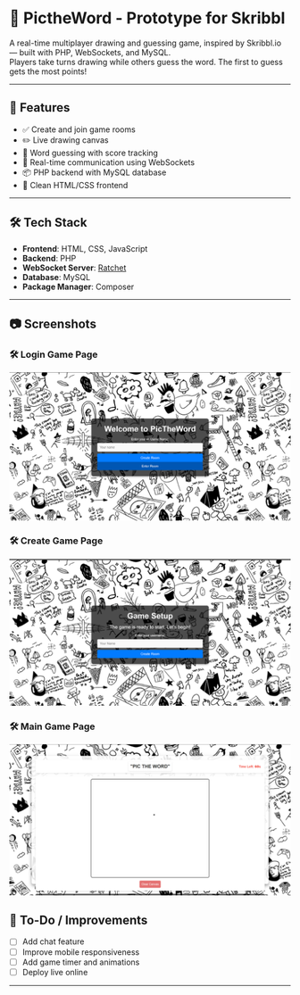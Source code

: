 # 🎨 PictheWord - Prototype for Skribbl

A real-time multiplayer drawing and guessing game, inspired by Skribbl.io — built with PHP, WebSockets, and MySQL.  
Players take turns drawing while others guess the word. The first to guess gets the most points!

---

## 🚀 Features

- ✅ Create and join game rooms
- ✏️ Live drawing canvas
- 🧠 Word guessing with score tracking
- 🔄 Real-time communication using WebSockets
- 📦 PHP backend with MySQL database
- 🎨 Clean HTML/CSS frontend

---

## 🛠️ Tech Stack

- **Frontend**: HTML, CSS, JavaScript
- **Backend**: PHP
- **WebSocket Server**: [Ratchet](http://socketo.me/)
- **Database**: MySQL
- **Package Manager**: Composer

---

## 📷 Screenshots

### 🛠️ Login Game Page
![Login Game](loginingame.png)

### 🛠️ Create Game Page
![Create Game](creategame.png)

### 🛠️ Main Game Page
![Main Game](maingame.png)



## 📌 To-Do / Improvements

- [ ] Add chat feature
- [ ] Improve mobile responsiveness
- [ ] Add game timer and animations
- [ ] Deploy live online

---